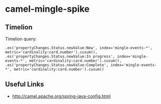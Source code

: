 # camel-mingle-spike

## Timelion

Timelion query:

```
.es('propertyChanges.Status.newValue:New', index='mingle-events-*', metric='cardinality:card.number').cusum(), .es('propertyChanges.Status.newValue:In progress', index='mingle-events-*', metric='cardinality:card.number').cusum(), .es('propertyChanges.Status.newValue:Complete', index='mingle-events-*', metric='cardinality:card.number').cusum()
```

## Useful Links

* http://camel.apache.org/spring-java-config.html
